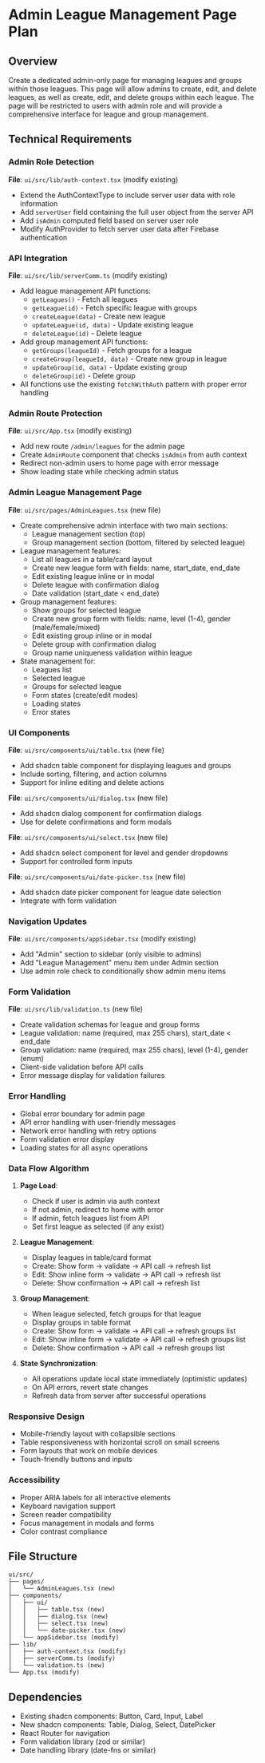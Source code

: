 # Admin League Management Page Plan

## Overview

Create a dedicated admin-only page for managing leagues and groups within those leagues. This page will allow admins to create, edit, and delete leagues, as well as create, edit, and delete groups within each league. The page will be restricted to users with admin role and will provide a comprehensive interface for league and group management.

## Technical Requirements

### Admin Role Detection

**File**: `ui/src/lib/auth-context.tsx` (modify existing)

- Extend the AuthContextType to include server user data with role information
- Add `serverUser` field containing the full user object from the server API
- Add `isAdmin` computed field based on server user role
- Modify AuthProvider to fetch server user data after Firebase authentication

### API Integration

**File**: `ui/src/lib/serverComm.ts` (modify existing)

- Add league management API functions:
  - `getLeagues()` - Fetch all leagues
  - `getLeague(id)` - Fetch specific league with groups
  - `createLeague(data)` - Create new league
  - `updateLeague(id, data)` - Update existing league
  - `deleteLeague(id)` - Delete league
- Add group management API functions:
  - `getGroups(leagueId)` - Fetch groups for a league
  - `createGroup(leagueId, data)` - Create new group in league
  - `updateGroup(id, data)` - Update existing group
  - `deleteGroup(id)` - Delete group
- All functions use the existing `fetchWithAuth` pattern with proper error handling

### Admin Route Protection

**File**: `ui/src/App.tsx` (modify existing)

- Add new route `/admin/leagues` for the admin page
- Create `AdminRoute` component that checks `isAdmin` from auth context
- Redirect non-admin users to home page with error message
- Show loading state while checking admin status

### Admin League Management Page

**File**: `ui/src/pages/AdminLeagues.tsx` (new file)

- Create comprehensive admin interface with two main sections:
  - League management section (top)
  - Group management section (bottom, filtered by selected league)
- League management features:
  - List all leagues in a table/card layout
  - Create new league form with fields: name, start_date, end_date
  - Edit existing league inline or in modal
  - Delete league with confirmation dialog
  - Date validation (start_date < end_date)
- Group management features:
  - Show groups for selected league
  - Create new group form with fields: name, level (1-4), gender (male/female/mixed)
  - Edit existing group inline or in modal
  - Delete group with confirmation dialog
  - Group name uniqueness validation within league
- State management for:
  - Leagues list
  - Selected league
  - Groups for selected league
  - Form states (create/edit modes)
  - Loading states
  - Error states

### UI Components

**File**: `ui/src/components/ui/table.tsx` (new file)

- Add shadcn table component for displaying leagues and groups
- Include sorting, filtering, and action columns
- Support for inline editing and delete actions

**File**: `ui/src/components/ui/dialog.tsx` (new file)

- Add shadcn dialog component for confirmation dialogs
- Use for delete confirmations and form modals

**File**: `ui/src/components/ui/select.tsx` (new file)

- Add shadcn select component for level and gender dropdowns
- Support for controlled form inputs

**File**: `ui/src/components/ui/date-picker.tsx` (new file)

- Add shadcn date picker component for league date selection
- Integrate with form validation

### Navigation Updates

**File**: `ui/src/components/appSidebar.tsx` (modify existing)

- Add "Admin" section to sidebar (only visible to admins)
- Add "League Management" menu item under Admin section
- Use admin role check to conditionally show admin menu items

### Form Validation

**File**: `ui/src/lib/validation.ts` (new file)

- Create validation schemas for league and group forms
- League validation: name (required, max 255 chars), start_date < end_date
- Group validation: name (required, max 255 chars), level (1-4), gender (enum)
- Client-side validation before API calls
- Error message display for validation failures

### Error Handling

- Global error boundary for admin page
- API error handling with user-friendly messages
- Network error handling with retry options
- Form validation error display
- Loading states for all async operations

### Data Flow Algorithm

1. **Page Load**:

   - Check if user is admin via auth context
   - If not admin, redirect to home with error
   - If admin, fetch leagues list from API
   - Set first league as selected (if any exist)

2. **League Management**:

   - Display leagues in table/card format
   - Create: Show form → validate → API call → refresh list
   - Edit: Show inline form → validate → API call → refresh list
   - Delete: Show confirmation → API call → refresh list

3. **Group Management**:

   - When league selected, fetch groups for that league
   - Display groups in table format
   - Create: Show form → validate → API call → refresh groups list
   - Edit: Show inline form → validate → API call → refresh groups list
   - Delete: Show confirmation → API call → refresh groups list

4. **State Synchronization**:
   - All operations update local state immediately (optimistic updates)
   - On API errors, revert state changes
   - Refresh data from server after successful operations

### Responsive Design

- Mobile-friendly layout with collapsible sections
- Table responsiveness with horizontal scroll on small screens
- Form layouts that work on mobile devices
- Touch-friendly buttons and inputs

### Accessibility

- Proper ARIA labels for all interactive elements
- Keyboard navigation support
- Screen reader compatibility
- Focus management in modals and forms
- Color contrast compliance

## File Structure

```
ui/src/
├── pages/
│   └── AdminLeagues.tsx (new)
├── components/
│   ├── ui/
│   │   ├── table.tsx (new)
│   │   ├── dialog.tsx (new)
│   │   ├── select.tsx (new)
│   │   └── date-picker.tsx (new)
│   └── appSidebar.tsx (modify)
├── lib/
│   ├── auth-context.tsx (modify)
│   ├── serverComm.ts (modify)
│   └── validation.ts (new)
└── App.tsx (modify)
```

## Dependencies

- Existing shadcn components: Button, Card, Input, Label
- New shadcn components: Table, Dialog, Select, DatePicker
- React Router for navigation
- Form validation library (zod or similar)
- Date handling library (date-fns or similar)
